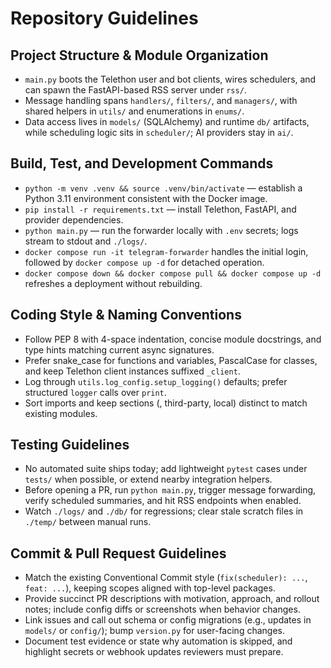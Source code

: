 # Repository Guidelines

## Project Structure & Module Organization
- `main.py` boots the Telethon user and bot clients, wires schedulers, and can spawn the FastAPI-based RSS server under `rss/`.
- Message handling spans `handlers/`, `filters/`, and `managers/`, with shared helpers in `utils/` and enumerations in `enums/`.
- Data access lives in `models/` (SQLAlchemy) and runtime `db/` artifacts, while scheduling logic sits in `scheduler/`; AI providers stay in `ai/`.

## Build, Test, and Development Commands
- `python -m venv .venv && source .venv/bin/activate` — establish a Python 3.11 environment consistent with the Docker image.
- `pip install -r requirements.txt` — install Telethon, FastAPI, and provider dependencies.
- `python main.py` — run the forwarder locally with `.env` secrets; logs stream to stdout and `./logs/`.
- `docker compose run -it telegram-forwarder` handles the initial login, followed by `docker compose up -d` for detached operation.
- `docker compose down && docker compose pull && docker compose up -d` refreshes a deployment without rebuilding.

## Coding Style & Naming Conventions
- Follow PEP 8 with 4-space indentation, concise module docstrings, and type hints matching current async signatures.
- Prefer snake_case for functions and variables, PascalCase for classes, and keep Telethon client instances suffixed `_client`.
- Log through `utils.log_config.setup_logging()` defaults; prefer structured `logger` calls over `print`.
- Sort imports and keep sections (<stdlib>, third-party, local) distinct to match existing modules.

## Testing Guidelines
- No automated suite ships today; add lightweight `pytest` cases under `tests/` when possible, or extend nearby integration helpers.
- Before opening a PR, run `python main.py`, trigger message forwarding, verify scheduled summaries, and hit RSS endpoints when enabled.
- Watch `./logs/` and `./db/` for regressions; clear stale scratch files in `./temp/` between manual runs.

## Commit & Pull Request Guidelines
- Match the existing Conventional Commit style (`fix(scheduler): ...`, `feat: ...`), keeping scopes aligned with top-level packages.
- Provide succinct PR descriptions with motivation, approach, and rollout notes; include config diffs or screenshots when behavior changes.
- Link issues and call out schema or config migrations (e.g., updates in `models/` or `config/`); bump `version.py` for user-facing changes.
- Document test evidence or state why automation is skipped, and highlight secrets or webhook updates reviewers must prepare.
